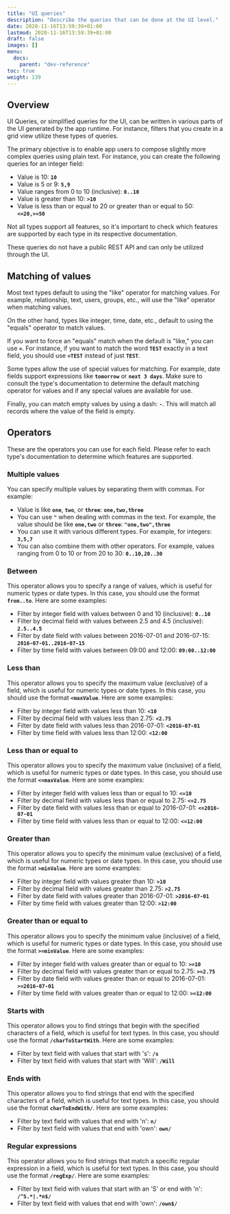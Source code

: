 ```yaml
---
title: "UI queries"
description: "Describe the queries that can be done at the UI level."
date: 2020-11-16T13:59:39+01:00
lastmod: 2020-11-16T13:59:39+01:00
draft: false
images: []
menu:
  docs:
    parent: "dev-reference"
toc: true
weight: 139
---
```


## **Overview**

UI Queries, or simplified queries for the UI, can be written in various parts of the UI generated by the app runtime. For instance, filters that you create in a grid view utilize these types of queries.

The primary objective is to enable app users to compose slightly more complex queries using plain text. For instance, you can create the following queries for an integer field:

- Value is 10: **`10`**
- Value is 5 or 9: **`5,9`**
- Value ranges from 0 to 10 (inclusive): **`0..10`**
- Value is greater than 10: **`>10`**
- Value is less than or equal to 20 or greater than or equal to 50: **`<=20,>=50`**

Not all types support all features, so it's important to check which features are supported by each type in its respective documentation.

These queries do not have a public REST API and can only be utilized through the UI.

## **Matching of values**

Most text types default to using the "like" operator for matching values. For example, relationship, text, users, groups, etc., will use the "like" operator when matching values.

On the other hand, types like integer, time, date, etc., default to using the "equals" operator to match values.

If you want to force an "equals" match when the default is "like," you can use **`=`**. For instance, if you want to match the word **`TEST`** exactly in a text field, you should use **`=TEST`** instead of just **`TEST`**.

Some types allow the use of special values for matching. For example, date fields support expressions like **`tomorrow`** or **`next 3 days`**. Make sure to consult the type's documentation to determine the default matching operator for values and if any special values are available for use.

Finally, you can match empty values by using a dash: **`-`**. This will match all records where the value of the field is empty.

## **Operators**

These are the operators you can use for each field. Please refer to each type's documentation to determine which features are supported.

### Multiple values

You can specify multiple values by separating them with commas. For example:

- Value is like **`one`**, **`two`**, or **`three`**: **`one,two,three`**
- You can use **`"`** when dealing with commas in the text. For example, the value should be like **`one,two`** or **`three`**: **`"one,two",three`**
- You can use it with various different types. For example, for integers: **`3,5,7`**
- You can also combine them with other operators. For example, values ranging from 0 to 10 or from 20 to 30: **`0..10,20..30`**

### Between

This operator allows you to specify a range of values, which is useful for numeric types or date types. In this case, you should use the format **`from..to`**. Here are some examples:

- Filter by integer field with values between 0 and 10 (inclusive): **`0..10`**
- Filter by decimal field with values between 2.5 and 4.5 (inclusive): **`2.5..4.5`**
- Filter by date field with values between 2016-07-01 and 2016-07-15: **`2016-07-01..2016-07-15`**
- Filter by time field with values between 09:00 and 12:00: **`09:00..12:00`**

### Less than

This operator allows you to specify the maximum value (exclusive) of a field, which is useful for numeric types or date types. In this case, you should use the format **`<maxValue`**. Here are some examples:

- Filter by integer field with values less than 10: **`<10`**
- Filter by decimal field with values less than 2.75: **`<2.75`**
- Filter by date field with values less than 2016-07-01: **`<2016-07-01`**
- Filter by time field with values less than 12:00: **`<12:00`**

### Less than or equal to

This operator allows you to specify the maximum value (inclusive) of a field, which is useful for numeric types or date types. In this case, you should use the format **`<=maxValue`**. Here are some examples:

- Filter by integer field with values less than or equal to 10: **`<=10`**
- Filter by decimal field with values less than or equal to 2.75: **`<=2.75`**
- Filter by date field with values less than or equal to 2016-07-01: **`<=2016-07-01`**
- Filter by time field with values less than or equal to 12:00: **`<=12:00`**

### Greater than

This operator allows you to specify the minimum value (exclusive) of a field, which is useful for numeric types or date types. In this case, you should use the format **`>minValue`**. Here are some examples:

- Filter by integer field with values greater than 10: **`>10`**
- Filter by decimal field with values greater than 2.75: **`>2.75`**
- Filter by date field with values greater than 2016-07-01: **`>2016-07-01`**
- Filter by time field with values greater than 12:00: **`>12:00`**

### Greater than or equal to

This operator allows you to specify the minimum value (inclusive) of a field, which is useful for numeric types or date types. In this case, you should use the format **`>=minValue`**. Here are some examples:

- Filter by integer field with values greater than or equal to 10: **`>=10`**
- Filter by decimal field with values greater than or equal to 2.75: **`>=2.75`**
- Filter by date field with values greater than or equal to 2016-07-01: **`>=2016-07-01`**
- Filter by time field with values greater than or equal to 12:00: **`>=12:00`**

### Starts with

This operator allows you to find strings that begin with the specified characters of a field, which is useful for text types. In this case, you should use the format **`/charToStartWith`**. Here are some examples:

- Filter by text field with values that start with 's': **`/s`**
- Filter by text field with values that start with 'Will': **`/Will`**

### Ends with

This operator allows you to find strings that end with the specified characters of a field, which is useful for text types. In this case, you should use the format **`charToEndWith/`**. Here are some examples:

- Filter by text field with values that end with 'n': **`n/`**
- Filter by text field with values that end with 'own': **`own/`**

### Regular expressions

This operator allows you to find strings that match a specific regular expression in a field, which is useful for text types. In this case, you should use the format **`/regExp/`**. Here are some examples:

- Filter by text field with values that start with an 'S' or end with 'n': **`/^S.*|.*n$/`**
- Filter by text field with values that end with 'own': **`/own$/`**

